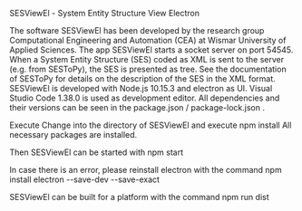 SESViewEl - System Entity Structure View Electron

The software SESViewEl has been developed by the research group Computational
Engineering and Automation (CEA) at Wismar University of Applied Sciences.
The app SESViewEl starts a socket server on port 54545.
When a System Entity Structure (SES) coded as XML is sent to the server (e.g. from SESToPy), the SES is presented as tree.
See the documentation of SESToPy for details on the description of the SES in the XML format.
SESViewEl is developed with Node.js 10.15.3 and electron as UI.
Visual Studio Code 1.38.0 is used as development editor.
All dependencies and their versions can be seen in the package.json / package-lock.json .

Execute
Change into the directory of SESViewEl and execute
npm install
All necessary packages are installed.

Then SESViewEl can be started with
npm start

In case there is an error, please reinstall electron with the command
npm install electron --save-dev --save-exact

SESViewEl can be built for a platform with the command
npm run dist